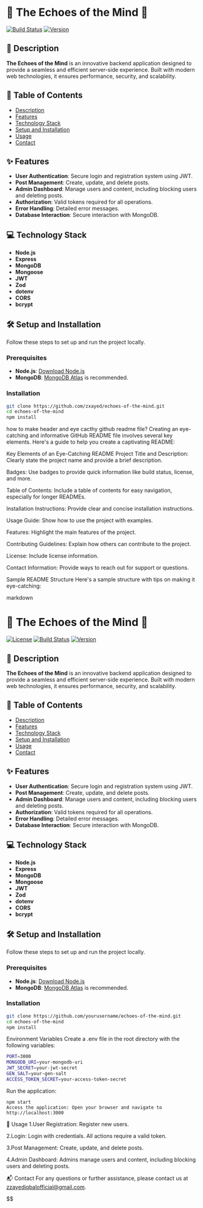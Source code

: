 # 🌟 The Echoes of the Mind 🌟


[![Build Status](https://img.shields.io/travis/zxayed/echoes-of-the-mind.svg)](https://travis-ci.com/zxayed/echoes-of-the-mind)
[![Version](https://img.shields.io/badge/version-1.0.0-blue)](https://github.com/zxayed/echoes-of-the-mind/releases)

## 🌟 Description
**The Echoes of the Mind** is an innovative backend application designed to provide a seamless and efficient server-side experience. Built with modern web technologies, it ensures performance, security, and scalability.

## 📑 Table of Contents
- [Description](#description)
- [Features](#features)
- [Technology Stack](#technology-stack)
- [Setup and Installation](#setup-and-installation)
- [Usage](#usage)
- [Contact](#contact)

## ✨ Features
- **User Authentication**: Secure login and registration system using JWT.
- **Post Management**: Create, update, and delete posts.
- **Admin Dashboard**: Manage users and content, including blocking users and deleting posts.
- **Authorization**: Valid tokens required for all operations.
- **Error Handling**: Detailed error messages.
- **Database Interaction**: Secure interaction with MongoDB.

## 💻 Technology Stack
- **Node.js**
- **Express**
- **MongoDB**
- **Mongoose**
- **JWT**
- **Zod**
- **dotenv**
- **CORS**
- **bcrypt**

## 🛠️ Setup and Installation
Follow these steps to set up and run the project locally.

### Prerequisites
- **Node.js**: [Download Node.js](https://nodejs.org/)
- **MongoDB**: [MongoDB Atlas](https://www.mongodb.com/cloud/atlas) is recommended.

### Installation
```sh
git clone https://github.com/zxayed/echoes-of-the-mind.git
cd echoes-of-the-mind
npm install
```

how to make header and eye cacthy github readme file?
Creating an eye-catching and informative GitHub README file involves several key elements. Here's a guide to help you create a captivating README:

Key Elements of an Eye-Catching README
Project Title and Description: Clearly state the project name and provide a brief description.

Badges: Use badges to provide quick information like build status, license, and more.

Table of Contents: Include a table of contents for easy navigation, especially for longer READMEs.

Installation Instructions: Provide clear and concise installation instructions.

Usage Guide: Show how to use the project with examples.

Features: Highlight the main features of the project.

Contributing Guidelines: Explain how others can contribute to the project.

License: Include license information.

Contact Information: Provide ways to reach out for support or questions.

Sample README Structure
Here's a sample structure with tips on making it eye-catching:

markdown
# 🌟 The Echoes of the Mind 🌟

[![License](https://img.shields.io/badge/license-MIT-green)](LICENSE)
[![Build Status](https://img.shields.io/travis/yourusername/echoes-of-the-mind.svg)](https://travis-ci.com/yourusername/echoes-of-the-mind)
[![Version](https://img.shields.io/badge/version-1.0.0-blue)](https://github.com/yourusername/echoes-of-the-mind/releases)

## 🌟 Description
**The Echoes of the Mind** is an innovative backend application designed to provide a seamless and efficient server-side experience. Built with modern web technologies, it ensures performance, security, and scalability.

## 📑 Table of Contents
- [Description](#description)
- [Features](#features)
- [Technology Stack](#technology-stack)
- [Setup and Installation](#setup-and-installation)
- [Usage](#usage)
- [Contact](#contact)

## ✨ Features
- **User Authentication**: Secure login and registration system using JWT.
- **Post Management**: Create, update, and delete posts.
- **Admin Dashboard**: Manage users and content, including blocking users and deleting posts.
- **Authorization**: Valid tokens required for all operations.
- **Error Handling**: Detailed error messages.
- **Database Interaction**: Secure interaction with MongoDB.

## 💻 Technology Stack
- **Node.js**
- **Express**
- **MongoDB**
- **Mongoose**
- **JWT**
- **Zod**
- **dotenv**
- **CORS**
- **bcrypt**

## 🛠️ Setup and Installation
Follow these steps to set up and run the project locally.

### Prerequisites
- **Node.js**: [Download Node.js](https://nodejs.org/)
- **MongoDB**: [MongoDB Atlas](https://www.mongodb.com/cloud/atlas) is recommended.

### Installation
```sh
git clone https://github.com/yourusername/echoes-of-the-mind.git
cd echoes-of-the-mind
npm install
```
Environment Variables
Create a .env file in the root directory with the following variables:

```sh
PORT=3000
MONGODB_URI=your-mongodb-uri
JWT_SECRET=your-jwt-secret
GEN_SALT=your-gen-salt
ACCESS_TOKEN_SECRET=your-access-token-secret
```
Run the application:

```console:
npm start
Access the application: Open your browser and navigate to http://localhost:3000
```
📄 Usage
1.User Registration: Register new users.

2.Login: Login with credentials. All actions require a valid token.

3.Post Management: Create, update, and delete posts.

4.Admin Dashboard: Admins manage users and content, including blocking users and deleting posts.

📬 Contact
For any questions or further assistance, please contact us at zzayediqbalofficial@gmail.com.


$$
